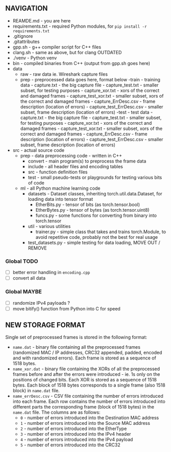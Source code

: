 ## NAVIGATION
- REAMDE.md - you are here
- requirements.txt - required Python modules, for `pip install -r requirements.txt`
- .gitignore
- .gitattributes
- gpp.sh - g++ compiler script for C++ files
- clang.sh - same as above, but for clang OUTDATED
- ./venv - Python venv
- bin - compiled binaries from C++ (output from gpp.sh goes here)
- data
  - raw - raw data ie. Wireshark capture files
  - prep - preprocessed data goes here, format below
    -train - training data
        - capture.txt - the big capture file
        - capture_test.txt - smaller subset, for testing purposes
        - capture_xor.txt - xors of the correct and damaged frames
        - capture_test_xor.txt - smaller subset, xors of the correct and damaged frames
        - capture_ErrDesc.csv - frame description (location of errors)
        - capture_test_ErrDesc.csv - smaller subset, frame description (location of errors)
    -test - test data
        - capture.txt - the big capture file
        - capture_test.txt - smaller subset, for testing purposes
        - capture_xor.txt - xors of the correct and damaged frames
        - capture_test_xor.txt - smaller subset, xors of the correct and damaged frames
        - capture_ErrDesc.csv - frame description (location of errors)
        - capture_test_ErrDesc.csv - smaller subset, frame description (location of errors)
- src - actual source code
  - prep - data preprocessing code - written in C++
    - convert - main program(s) to preprocess the frame data
    - include - all header files and encoding tables
    - src - function definition files
    - test - small pseudo-tests or playgrounds for testing various bits of code
  - ml - all Python machine learning code
    - datasets - Dataset classes, inheriting torch.util.data.Dataset, for loading data into tensor format
      - EtherBits.py - tensor of bits (as torch.tensor.bool)
      - EtherBytes.py - tensor of bytes (as torch.tensor.uint8)
      - funcs.py - some functions for converting from binary into torch.tensor
    - util - various utilities
      - trainer.py - simple class that takes and trains torch.Module, to avoid repetitive code, probably not the best for real usage
    - test_datasets.py - simple testing for data loading, MOVE OUT / REMOVE


### Global TODO
- [ ] better error handling in `encoding.cpp`
- [ ] convert all data

### Global MAYBE
- [ ] randomize IPv4 payloads ?
- [ ] move bitify() function from Python into C for speed

## NEW STORAGE FORMAT
Single set of preprocessed frames is stored in the following format:
- `name.dat` - binary file containing all the preprocessed frames (randomized MAC / IP addresses, CRC32 appended, padded, encoded and with randomized errors). Each frame is stored as a sequence of 1518 bytes.
- `name_xor.dat` - binary file containing the XORs of all the preprocessed frames before and after the errors were introduced - ie. 1s only on the positions of changed bits. Each XOR is stored as a sequence of 1518 bytes. Each block of 1518 bytes corresponds to a single frame (also 1518 block) in `name.dat` file.
- `name_errDesc.csv` - CSV file containing the number of errors introduced into each frame. Each row contains the number of errors introduced into different parts the corresponding frame (block of 1518 bytes) in the `name.dat` file. The columns are as follows:
    - `0` - number of errors introduced into the Destination MAC address
    - `1` - number of errors introduced into the Source MAC address
    - `2` - number of errors introduced into the EtherType
    - `3` - number of errors introduced into the IPv4 header
    - `4` - number of errors introduced into the IPv4 payload
    - `5` - number of errors introduced into the CRC32
